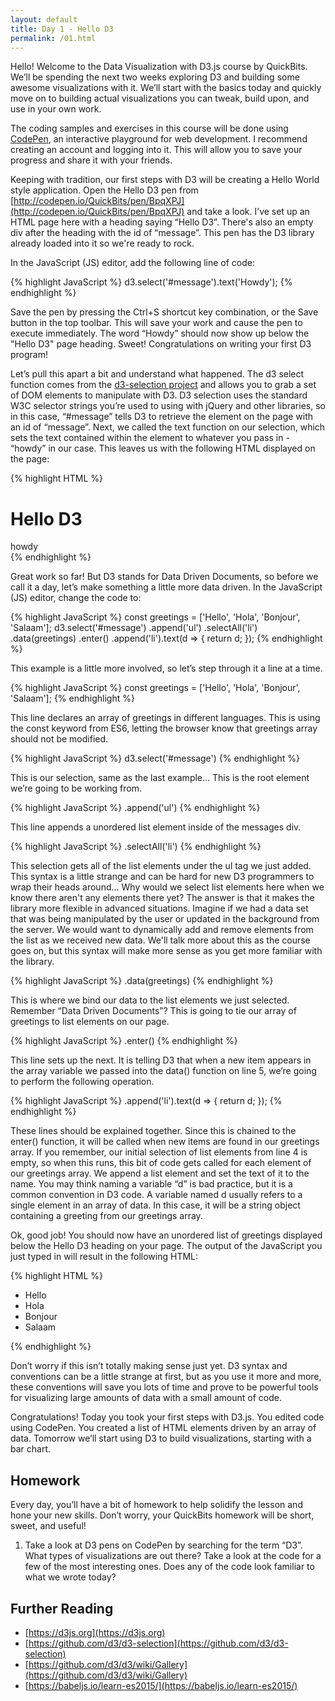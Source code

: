 ```yaml
---
layout: default
title: Day 1 - Hello D3
permalink: /01.html
---
```


Hello! Welcome to the Data Visualization with D3.js course by
QuickBits. We’ll be spending the next two weeks exploring D3 and
building some awesome visualizations with it. We’ll start with the
basics today and quickly move on to building actual visualizations
you can tweak, build upon, and use in your own work.

The coding samples and exercises in this course will be done using
[CodePen](http://codepen.io), an interactive playground for web
development. I recommend creating an account and logging into it.
This will allow you to save your progress and share it with your
friends.

Keeping with tradition, our first steps with D3 will be creating a
Hello World style application.
Open the Hello D3 pen from
[http://codepen.io/QuickBits/pen/BpqXPJ](http://codepen.io/QuickBits/pen/BpqXPJ)
and take a look.
I’ve set up an HTML page here with a heading saying “Hello D3”.
There's also an empty div after the heading with the id of “message”.
This pen has the D3 library already loaded into it so we're
ready to rock.

In the JavaScript (JS) editor, add the following line of code:

{% highlight JavaScript %}
d3.select('#message').text('Howdy');
{% endhighlight %}

Save the pen by pressing the Ctrl+S shortcut key combination, or the Save
button in the top toolbar. This will save your work and cause the pen to execute
immediately. The word “Howdy” should now show up below the "Hello D3" page heading.
Sweet! Congratulations on writing your first D3 program!

Let’s pull this apart a bit and understand what happened.
The d3 select function comes from the
[d3-selection project](https://github.com/d3/d3-selection)
and allows you to grab a set of DOM elements to manipulate
with D3. D3 selection uses the standard W3C selector strings you’re
used to using with jQuery and other libraries, so in this case,
“#message” tells D3 to retrieve the element on the page with an
id of “message”. Next, we called the text function
on our selection, which sets the text contained within the element
to whatever you pass in - “howdy” in our case. This leaves us with
the following HTML displayed on the page:

{% highlight HTML %}
<h1>Hello D3</h1>
<div id=“message”>howdy</div>
{% endhighlight %}

Great work so far! But D3 stands for Data Driven Documents, so before
we call it a day, let’s make something a little more data driven.
In the JavaScript (JS) editor, change the code to:

{% highlight JavaScript %}
const greetings = ['Hello', 'Hola', 'Bonjour', 'Salaam'];
d3.select('#message')
    .append('ul')
    .selectAll('li')
    .data(greetings)
    .enter()
    .append('li').text(d => {
        return d;
    });
{% endhighlight %}

This example is a little more involved, so let’s step through it a line at
a time.

{% highlight JavaScript %}
const greetings = ['Hello', 'Hola', 'Bonjour', 'Salaam'];
{% endhighlight %}

This line declares an array of greetings in different languages. This is using
the const keyword from ES6, letting the browser know that greetings array
should not be modified.

{% highlight JavaScript %}
d3.select('#message')
{% endhighlight %}

This is our selection, same as the last example... This is the root
element we’re going to be working from.

{% highlight JavaScript %}
    .append('ul')
{% endhighlight %}

This line appends a unordered list element inside of the messages div.

{% highlight JavaScript %}
    .selectAll('li')
{% endhighlight %}

This selection gets all of the list elements under the ul tag we just added.
This syntax is a little strange and can be hard for new D3 programmers to
wrap their heads around... Why would we select list elements here when we
know there aren't any elements there yet?
The answer is that it makes the library more flexible in advanced situations.
Imagine if we had a data set that was being manipulated by the user or updated
in the background from the server. We would want to dynamically add and remove
elements from the list as we received new data. We'll talk more about this as
the course goes on, but this syntax will make more sense as you get more
familiar with the library.

{% highlight JavaScript %}
    .data(greetings)
{% endhighlight %}

This is where we bind our data to the list elements we just selected.
Remember “Data Driven Documents”? This is going to tie our array of greetings
to list elements on our page.

{% highlight JavaScript %}
    .enter()
{% endhighlight %}

This line sets up the next. It is telling D3 that when a new item
appears in the array variable we passed into the data() function on line 5,
we’re going to perform the following operation.

{% highlight JavaScript %}
    .append('li').text(d => {
        return d;
    });
{% endhighlight %}

These lines should be explained together. Since this is chained to
the enter() function, it will be called when new items are found in
our greetings array. If you remember, our initial selection of list
elements from line 4 is empty, so when this runs, this bit of code
gets called for each element of our greetings array. We append a list
element and set the text of it to the name. You may think naming a
variable “d” is bad practice, but it is a common convention in D3 code.
A variable named d usually refers to a single element in an array of
data. In this case, it will be a string object containing a greeting
from our greetings array.

Ok, good job! You should now have an unordered list of greetings
displayed below the Hello D3 heading on your page. The output of
the JavaScript you just typed in will result in the following HTML:

{% highlight HTML %}
<div id=“message”>
    <ul>
        <li>Hello</li>
        <li>Hola</li>
        <li>Bonjour</li>
        <li>Salaam</li>
    </ul>
</div>
{% endhighlight %}

Don’t worry if this isn’t totally making sense just yet. D3 syntax
and conventions can be a little strange at first, but as you use it
more and more, these conventions will save you lots of time and prove
to be powerful tools for visualizing large amounts of data with a
small amount of code.

Congratulations!
Today you took your first steps with D3.js. You edited code using
CodePen. You created a list of HTML elements driven by an array of
data. Tomorrow we’ll start using D3 to build visualizations, starting
with a bar chart.

## Homework
Every day, you’ll have a bit of homework to help solidify the lesson
and hone your new skills. Don’t worry, your QuickBits homework will be
short, sweet, and useful!

1. Take a look at D3 pens on CodePen by searching for the term “D3”. What
types of visualizations are out there? Take a look at the code for a few
of the most interesting ones. Does any of the code look familiar to what we
wrote today?

## Further Reading
* [https://d3js.org](https://d3js.org)
* [https://github.com/d3/d3-selection](https://github.com/d3/d3-selection)
* [https://github.com/d3/d3/wiki/Gallery](https://github.com/d3/d3/wiki/Gallery)
* [https://babeljs.io/learn-es2015/](https://babeljs.io/learn-es2015/)
